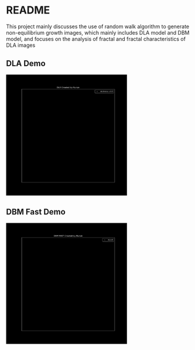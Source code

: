 # README

This project mainly discusses the use of random walk algorithm to generate non-equilibrium growth images, which mainly includes DLA model and DBM model, and focuses on the analysis of fractal and fractal characteristics of DLA images

## DLA Demo

<img src="./gif/DLA.gif" style="zoom: 33%;" />

## DBM Fast Demo

<img src="./gif/DBM_FAST.gif" style="zoom: 33%;" />
